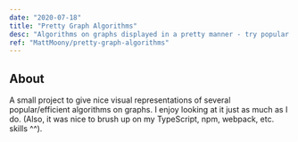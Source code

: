 ```yaml
---
date: "2020-07-18"
title: "Pretty Graph Algorithms"
desc: "Algorithms on graphs displayed in a pretty manner - try popular algorithms like Breadth First Search, Dijkstra, etc. with a visual representation. ✨"
ref: "MattMoony/pretty-graph-algorithms"
---
```

## About

A small project to give nice visual representations of several popular/efficient algorithms on graphs. I enjoy looking at it just as much as I do. (Also, it was nice to brush up on my TypeScript, npm, webpack, etc. skills ^^).
